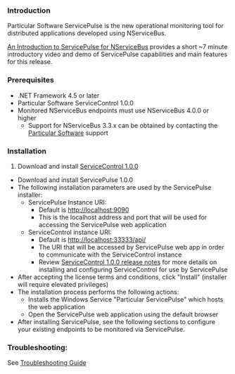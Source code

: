 ### Introduction

Particular Software ServicePulse is the new operational monitoring tool for distributed applications developed using NServiceBus. 

[An Introduction to ServicePulse for NServiceBus](http://particular.net/blog/an-introduction-to-servicepulse-for-nservicebus) provides a short ~7 minute introductory video and demo of ServicePulse capabilities and main features for this release.

### Prerequisites

* .NET Framework 4.5 or later
* Particular Software ServiceControl 1.0.0
* Monitored NServiceBus endpoints must use NServiceBus 4.0.0 or higher
   * Support for NServiceBus 3.3.x can be obtained by contacting the [Particular Software](http://particular.net/support) support

### Installation

1. Download and install [ServiceControl 1.0.0](https://github.com/Particular/ServiceControl/releases/tag/1.0.0)
* Download and install ServicePulse 1.0.0
* The following installation parameters are used by the ServicePulse installer:
   * ServicePulse Instance URI: 
      * Default is [http://localhost:9090](http://localhost:9090)
      * This is the localhost address and port that will be used for accessing the ServicePulse web application
   * ServiceControl instance URI: 
      * Default is [http://localhost:33333/api/](http://localhost:33333/api/)
      * The URI that will be accessed by ServicePulse web app in order to communicate with the ServiceControl instance
      * Review [ServiceControl 1.0.0 release notes](https://github.com/Particular/ServiceControl/releases/tag/1.0.0) for more details on installing and configuring ServiceControl for use by ServicePulse
* After accepting the license terms and conditions, click "Install" (installer will require elevated privileges)
* The installation process performs the following actions:
   * Installs the Windows Service "Particular ServicePulse" which hosts the web application
   * Open the ServicePulse web application using the default browser
* After installing ServicePulse, see the following sections to configure your existing endpoints to be monitored via ServicePulse. 


### Troubleshooting: 

See [Troubleshooting Guide](Troubleshooting)
